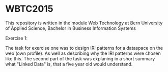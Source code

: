 # WBTC2015
This repository is written in the module Web Technology at Bern University of Applied Science, Bachelor in Business Information Systems 

Exercise 1:

The task for exercise one was to design IRI patterns for a dataspace on the web (own profile). As well as describing why the IRI patterns were chosen like this. 
The second part of the task was explaning in a short summary what "Linked Data" is, that a five year old would understand. 





